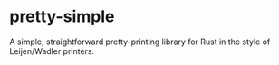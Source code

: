 # pretty-simple

A simple, straightforward pretty-printing library for Rust in the style of Leijen/Wadler printers.
